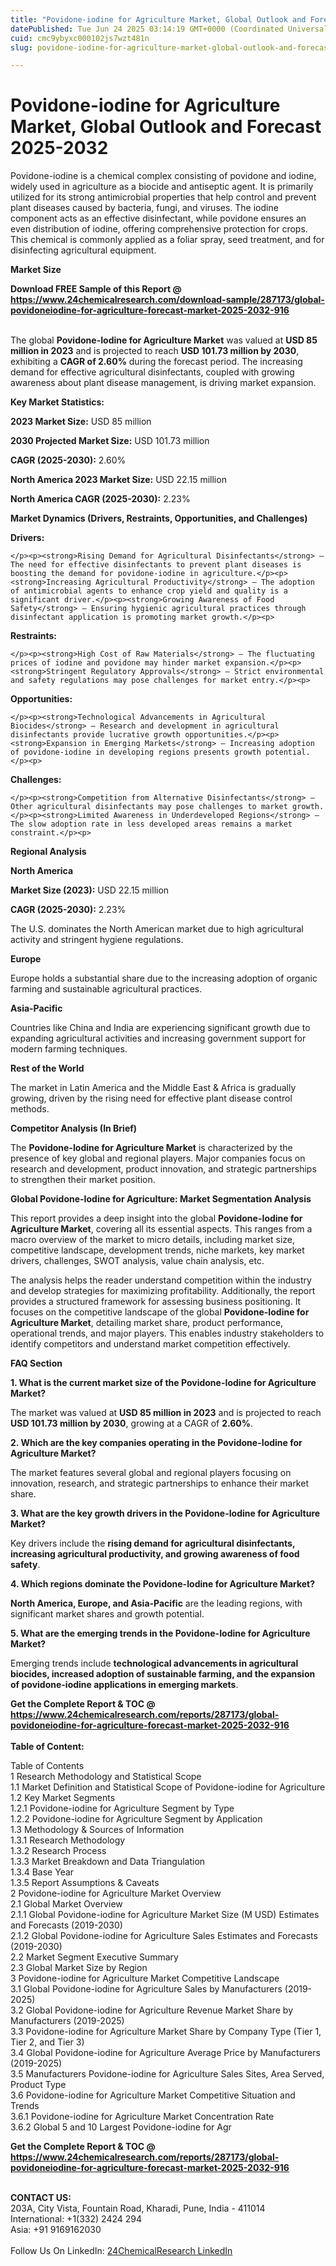 ```yaml
---
title: "Povidone-iodine for Agriculture Market, Global Outlook and Forecast 2025-2032"
datePublished: Tue Jun 24 2025 03:14:19 GMT+0000 (Coordinated Universal Time)
cuid: cmc9ybyxc000102js7wzt481n
slug: povidone-iodine-for-agriculture-market-global-outlook-and-forecast-2025-2032-1-1

---
```


# Povidone-iodine for Agriculture Market, Global Outlook and Forecast 2025-2032

<p>Povidone-iodine is a chemical complex consisting of povidone and iodine, widely used in agriculture as a biocide and antiseptic agent. It is primarily utilized for its strong antimicrobial properties that help control and prevent plant diseases caused by bacteria, fungi, and viruses. The iodine component acts as an effective disinfectant, while povidone ensures an even distribution of iodine, offering comprehensive protection for crops. This chemical is commonly applied as a foliar spray, seed treatment, and for disinfecting agricultural equipment.</p><p>
<strong>Market Size</strong></p><p>
</p><div><b>Download FREE Sample of this Report @ 
            <a href="https://www.24chemicalresearch.com/download-sample/287173/global-povidoneiodine-for-agriculture-forecast-market-2025-2032-916">
            https://www.24chemicalresearch.com/download-sample/287173/global-povidoneiodine-for-agriculture-forecast-market-2025-2032-916</a></b></div><br><p>The global <strong>Povidone-Iodine for Agriculture Market</strong> was valued at <strong>USD 85 million in 2023</strong> and is projected to reach <strong>USD 101.73 million by 2030</strong>, exhibiting a <strong>CAGR of 2.60%</strong> during the forecast period. The increasing demand for effective agricultural disinfectants, coupled with growing awareness about plant disease management, is driving market expansion.</p><p>
<strong>Key Market Statistics:</strong></p><p>
</p><p><strong>2023 Market Size:</strong> USD 85 million</p><p><strong>2030 Projected Market Size:</strong> USD 101.73 million</p><p><strong>CAGR (2025-2030):</strong> 2.60%</p><p><strong>North America 2023 Market Size:</strong> USD 22.15 million</p><p><strong>North America CAGR (2025-2030):</strong> 2.23%</p><p>
<strong>Market Dynamics (Drivers, Restraints, Opportunities, and Challenges)</strong></p><p>
<strong>Drivers:</strong></p><p>

	</p><p><strong>Rising Demand for Agricultural Disinfectants</strong> – The need for effective disinfectants to prevent plant diseases is boosting the demand for povidone-iodine in agriculture.</p><p><strong>Increasing Agricultural Productivity</strong> – The adoption of antimicrobial agents to enhance crop yield and quality is a significant driver.</p><p><strong>Growing Awareness of Food Safety</strong> – Ensuring hygienic agricultural practices through disinfectant application is promoting market growth.</p><p>
<strong>Restraints:</strong></p><p>

	</p><p><strong>High Cost of Raw Materials</strong> – The fluctuating prices of iodine and povidone may hinder market expansion.</p><p><strong>Stringent Regulatory Approvals</strong> – Strict environmental and safety regulations may pose challenges for market entry.</p><p>
<strong>Opportunities:</strong></p><p>

	</p><p><strong>Technological Advancements in Agricultural Biocides</strong> – Research and development in agricultural disinfectants provide lucrative growth opportunities.</p><p><strong>Expansion in Emerging Markets</strong> – Increasing adoption of povidone-iodine in developing regions presents growth potential.</p><p>
<strong>Challenges:</strong></p><p>

	</p><p><strong>Competition from Alternative Disinfectants</strong> – Other agricultural disinfectants may pose challenges to market growth.</p><p><strong>Limited Awareness in Underdeveloped Regions</strong> – The slow adoption rate in less developed areas remains a market constraint.</p><p>
<strong>Regional Analysis</strong></p><p>
<strong>North America</strong></p><p>
</p><p><strong>Market Size (2023):</strong> USD 22.15 million</p><p><strong>CAGR (2025-2030):</strong> 2.23%</p><p>The U.S. dominates the North American market due to high agricultural activity and stringent hygiene regulations.</p><p>
<strong>Europe</strong></p><p>
</p><p>Europe holds a substantial share due to the increasing adoption of organic farming and sustainable agricultural practices.</p><p>
<strong>Asia-Pacific</strong></p><p>
</p><p>Countries like China and India are experiencing significant growth due to expanding agricultural activities and increasing government support for modern farming techniques.</p><p>
<strong>Rest of the World</strong></p><p>
</p><p>The market in Latin America and the Middle East &amp; Africa is gradually growing, driven by the rising need for effective plant disease control methods.</p><p>
<strong>Competitor Analysis (In Brief)</strong></p><p>
</p><p>The <strong>Povidone-Iodine for Agriculture Market</strong> is characterized by the presence of key global and regional players. Major companies focus on research and development, product innovation, and strategic partnerships to strengthen their market position.</p><p>
<strong>Global Povidone-Iodine for Agriculture: Market Segmentation Analysis</strong></p><p>
</p><p>This report provides a deep insight into the global <strong>Povidone-Iodine for Agriculture Market</strong>, covering all its essential aspects. This ranges from a macro overview of the market to micro details, including market size, competitive landscape, development trends, niche markets, key market drivers, challenges, SWOT analysis, value chain analysis, etc.</p><p>
</p><p>The analysis helps the reader understand competition within the industry and develop strategies for maximizing profitability. Additionally, the report provides a structured framework for assessing business positioning. It focuses on the competitive landscape of the global <strong>Povidone-Iodine for Agriculture Market</strong>, detailing market share, product performance, operational trends, and major players. This enables industry stakeholders to identify competitors and understand market competition effectively.</p><p>
<strong>FAQ Section</strong></p><p>
<strong>1. What is the current market size of the Povidone-Iodine for Agriculture Market?</strong></p><p>
</p><p>The market was valued at <strong>USD 85 million in 2023</strong> and is projected to reach <strong>USD 101.73 million by 2030</strong>, growing at a CAGR of <strong>2.60%</strong>.</p><p>
<strong>2. Which are the key companies operating in the Povidone-Iodine for Agriculture Market?</strong></p><p>
</p><p>The market features several global and regional players focusing on innovation, research, and strategic partnerships to enhance their market share.</p><p>
<strong>3. What are the key growth drivers in the Povidone-Iodine for Agriculture Market?</strong></p><p>
</p><p>Key drivers include the <strong>rising demand for agricultural disinfectants, increasing agricultural productivity, and growing awareness of food safety</strong>.</p><p>
<strong>4. Which regions dominate the Povidone-Iodine for Agriculture Market?</strong></p><p>
</p><p><strong>North America, Europe, and Asia-Pacific</strong> are the leading regions, with significant market shares and growth potential.</p><p>
<strong>5. What are the emerging trends in the Povidone-Iodine for Agriculture Market?</strong></p><p>
</p><p>Emerging trends include <strong>technological advancements in agricultural biocides, increased adoption of sustainable farming, and the expansion of povidone-iodine applications in emerging markets</strong>.</p>

<div><b>Get the Complete Report & TOC @ 
            <a href="https://www.24chemicalresearch.com/reports/287173/global-povidoneiodine-for-agriculture-forecast-market-2025-2032-916">
            https://www.24chemicalresearch.com/reports/287173/global-povidoneiodine-for-agriculture-forecast-market-2025-2032-916</a></b></div><br>
            <b>Table of Content:</b><p>Table of Contents<br />
1 Research Methodology and Statistical Scope<br />
1.1 Market Definition and Statistical Scope of Povidone-iodine for Agriculture<br />
1.2 Key Market Segments<br />
1.2.1 Povidone-iodine for Agriculture Segment by Type<br />
1.2.2 Povidone-iodine for Agriculture Segment by Application<br />
1.3 Methodology & Sources of Information<br />
1.3.1 Research Methodology<br />
1.3.2 Research Process<br />
1.3.3 Market Breakdown and Data Triangulation<br />
1.3.4 Base Year<br />
1.3.5 Report Assumptions & Caveats<br />
2 Povidone-iodine for Agriculture Market Overview<br />
2.1 Global Market Overview<br />
2.1.1 Global Povidone-iodine for Agriculture Market Size (M USD) Estimates and Forecasts (2019-2030)<br />
2.1.2 Global Povidone-iodine for Agriculture Sales Estimates and Forecasts (2019-2030)<br />
2.2 Market Segment Executive Summary<br />
2.3 Global Market Size by Region<br />
3 Povidone-iodine for Agriculture Market Competitive Landscape<br />
3.1 Global Povidone-iodine for Agriculture Sales by Manufacturers (2019-2025)<br />
3.2 Global Povidone-iodine for Agriculture Revenue Market Share by Manufacturers (2019-2025)<br />
3.3 Povidone-iodine for Agriculture Market Share by Company Type (Tier 1, Tier 2, and Tier 3)<br />
3.4 Global Povidone-iodine for Agriculture Average Price by Manufacturers (2019-2025)<br />
3.5 Manufacturers Povidone-iodine for Agriculture Sales Sites, Area Served, Product Type<br />
3.6 Povidone-iodine for Agriculture Market Competitive Situation and Trends<br />
3.6.1 Povidone-iodine for Agriculture Market Concentration Rate<br />
3.6.2 Global 5 and 10 Largest Povidone-iodine for Agr</p>

<div><b>Get the Complete Report & TOC @ 
            <a href="https://www.24chemicalresearch.com/reports/287173/global-povidoneiodine-for-agriculture-forecast-market-2025-2032-916">
            https://www.24chemicalresearch.com/reports/287173/global-povidoneiodine-for-agriculture-forecast-market-2025-2032-916</a></b></div><br>

<b>CONTACT US:</b><br>
            203A, City Vista, Fountain Road, Kharadi, Pune, India - 411014<br>
            International: +1(332) 2424 294<br>
            Asia: +91 9169162030 <br><br>
            Follow Us On LinkedIn: <a href="https://www.linkedin.com/company/24chemicalresearch/">24ChemicalResearch LinkedIn</a>
